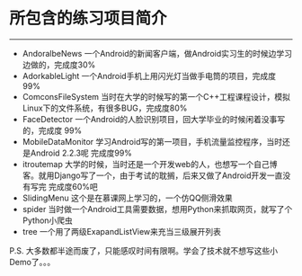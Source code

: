 # 所包含的练习项目简介

------------------------

- AndoralbeNews  一个Android的新闻客户端，做Android实习生的时候边学习边做的，完成度30%
- AdorkableLight  一个Android手机上用闪光灯当做手电筒的项目，完成度99%
- ComconsFileSystem  当时在大学的时候写的第一个C++工程课程设计，模拟Linux下的文件系统，有很多BUG，完成度80%
- FaceDetector  一个Android的人脸识别项目，回大学毕业的时候闲着没事写的，完成度 99%
- MobileDataMonitor  学习Android写的第一项目，手机流量监控程序，当时还是Android 2.2.3呢  完成度99%
- itroutemap  大学的时候，当时还是一个开发web的人，也想写一个自己博客。就用Django写了一个，由于考试的耽搁，后来又做了Android开发一直没有写完   完成度60%吧
- SlidingMenu 这个是在慕课网上学习的，一个仿QQ侧滑效果
- spider  当时做一个Android工具需要数据，想用Python来抓取网页，就写了个Python小爬虫
- tree 一个用了两级ExapandListView来充当三级展开列表


P.S. 大多数都半途而废了，只能感叹时间有限啊。学会了技术就不想写这些小Demo了。。。
